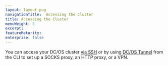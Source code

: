 ```yaml
---
layout: layout.pug
navigationTitle:  Accessing the Cluster
title: Accessing the Cluster
menuWeight: 5
excerpt:
featureMaturity:
enterprise: false
---
```


<!-- This source repo for this topic is https://github.com/dcos/dcos-docs -->


You can access your DC/OS cluster [via SSH](/1.8/administration/access-node/sshcluster/) or by using [DC/OS Tunnel](/1.8/administration/access-node/tunnel/) from the CLI to set up a SOCKS proxy, an HTTP proxy, or a VPN.
